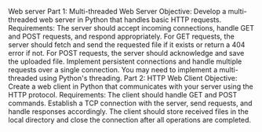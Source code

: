 Web server
Part 1: Multi-threaded Web Server
Objective: Develop a multi-threaded web server in Python that handles basic HTTP requests.
Requirements:
The server should accept incoming connections, handle GET and POST requests, and respond appropriately.
For GET requests, the server should fetch and send the requested file if it exists or return a 404 error if not.
For POST requests, the server should acknowledge and save the uploaded file.
Implement persistent connections and handle multiple requests over a single connection.
You may need to implement a multi-threaded using Python's threading.
Part 2: HTTP Web Client
Objective: Create a web client in Python that communicates with your server using the HTTP protocol.
Requirements:
The client should handle GET and POST commands.
Establish a TCP connection with the server, send requests, and handle responses accordingly.
The client should store received files in the local directory and close the connection after all operations are completed.
